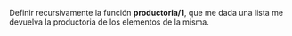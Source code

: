 Definir recursivamente la función **productoria/1**, que me dada una lista me devuelva la
productoria de los elementos de la misma. 